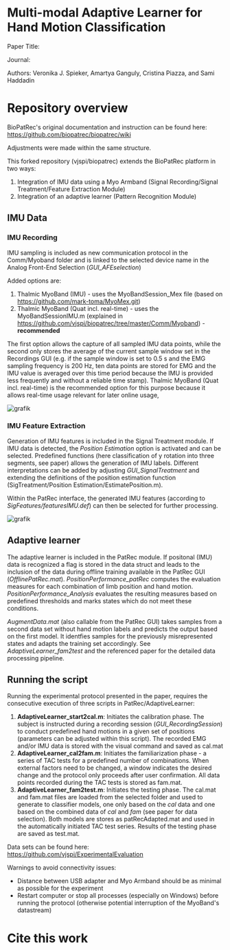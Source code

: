 # Multi-modal Adaptive Learner for Hand Motion Classification

Paper Title:

Journal: 

Authors: Veronika J. Spieker, Amartya Ganguly, Cristina Piazza, and Sami Haddadin


# Repository overview

BioPatRec's original documentation and instruction can be found here: https://github.com/biopatrec/biopatrec/wiki

Adjustments were made within the same structure.

This forked repository (vjspi/biopatrec) extends the BioPatRec platform in two ways:
1. Integration of IMU data using a Myo Armband (Signal Recording/Signal Treatment/Feature Extraction Module)
2. Integration of an adaptive learner (Pattern Recognition Module)

## IMU Data
### IMU Recording
IMU sampling is included as new communication protocol in the Comm/Myoband folder and is linked to the selected device name in the Analog Front-End Selection (_GUI_AFEselection_)

Added options are:
1. Thalmic MyoBand (IMU) - uses the MyoBandSession_Mex file (based on https://github.com/mark-toma/MyoMex.git)
2. Thalmic MyoBand (Quat incl. real-time) - uses the MyoBandSessionIMU.m (explained in https://github.com/vjspi/biopatrec/tree/master/Comm/Myoband) - **recommended**

The first option allows the capture of all sampled IMU data points, while the second only stores the average of the current sample window set in the Recordings GUI (e.g. if the sample window is set to 0.5 s and the EMG sampling frequency is 200 Hz, ten data points are stored for EMG and the IMU value is averaged over this time period because the IMU is provided less frequently and without a reliable time stamp). Thalmic MyoBand (Quat incl. real-time) is the recommended option for this purpose because it allows real-time usage relevant for later online usage, 

![grafik](https://user-images.githubusercontent.com/80716904/134916102-92689f5b-67a9-42e2-afce-b0c13b24e739.png)

### IMU Feature Extraction
Generation of IMU features is included in the Signal Treatment module. If IMU data is detected, the _Position Estimation_ option is activated and can be selected. Predefined functions (here classification of y rotation into three segments, see paper) allows the generation of IMU labels. Different interpretations can be added by adjusting _GUI_SignalTreatment_ and extending the definitions of the position estimation function (SigTreatment/Position Estimation/EstimatePosition.m). 

Within the PatRec interface, the generated IMU features (according to _SigFeatures/featuresIMU.def_) can then be selected for further processing.

![grafik](https://user-images.githubusercontent.com/80716904/134928772-c84da526-f340-4538-8872-f0c024551185.png)

## Adaptive learner
The adaptive learner is included in the PatRec module. If positonal (IMU) data is recognized a flag is stored in the data struct and leads to the inclusion of the data during offline training available in the PatRec GUI (_OfflinePatRec.mat_). _PositionPerformance_patRec_ computes the evaluation measures for each combination of limb position and hand motion. _PositionPerformance_Analysis_ evaluates the resulting measures based on predefined thresholds and marks states which do not meet these conditions.

_AugmentData.mat_ (also callable from the PatRec GUI) takes samples from a second data set without hand motion labels and predicts the output based on the first model. It identfies samples for the previously misrepresented states and adapts the training set accordingly. See _AdaptiveLearner_fam2test_ and the referenced paper for the detailed data processing pipeline. 

## Running the script

Running the experimental protocol presented in the paper, requires the consecutive execution of three scripts in PatRec/AdaptiveLearner:
1. **AdaptiveLearner_start2cal.m**: Initiates the calibration phase. The subject is instructed during a recording session (_GUI_RecordingSession_) to conduct predefined hand motions in a given set of positions (parameters can be adjusted within this script). The recorded EMG and/or IMU data is stored with the visual command and saved as cal.mat 
2. **AdaptiveLearner_cal2fam.m**: Initiates the familiarization phase - a series of TAC tests for a predefined number of combinations. When external factors need to be changed, a window indicates the desired change and the protocol only proceeds after user confirmation. All data points recorded during the TAC tests is stored as fam.mat.
3. **AdaptiveLearner_fam2test.m**: Initiates the testing phase. The cal.mat and fam.mat files are loaded from the selected folder and used to generate to classifier models, one only based on the _cal_ data and one based on the combined data of _cal_ and _fam_ (see paper for data selection). Both models are stores as patRecAdapted.mat and used in the automatically initiated TAC test series. Results of the testing phase are saved as test.mat.

Data sets can be found here: https://github.com/vjspi/ExperimentalEvaluation

Warnings to avoid connectivity issues:
- Distance between USB adapter and Myo Armband should be as minimal as possible for the experiment 
- Restart computer or stop all processes (especially on Windows) before running the protocol (otherwise potential interruption of the MyoBand's datastream)

# Cite this work
